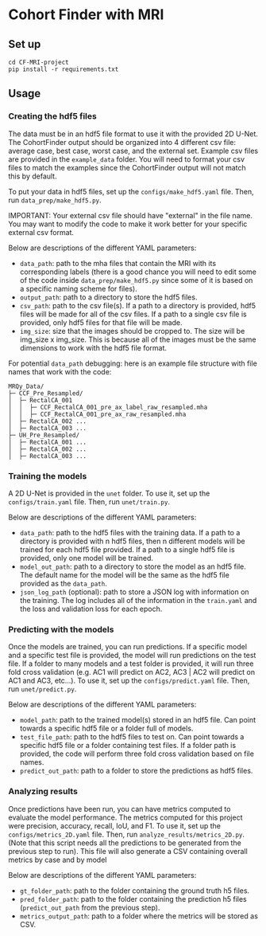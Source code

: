 # Cohort Finder with MRI

## Set up

```
cd CF-MRI-project
pip install -r requirements.txt
```

## Usage

### Creating the hdf5 files

The data must be in an hdf5 file format to use it with the provided 2D U-Net. The CohortFinder output should be organized into 4 different csv file: average case, best case, worst case, and the external set. Example csv files are provided in the `example_data` folder. You will need to format your csv files to match the examples since the CohortFinder output will not match this by default.

To put your data in hdf5 files, set up the `configs/make_hdf5.yaml` file. Then, run `data_prep/make_hdf5.py`.

IMPORTANT: Your external csv file should have "external" in the file name. You may want to modify the code to make it work better for your specific external csv format.

Below are descriptions of the different YAML parameters:

- `data_path`: path to the mha files that contain the MRI with its corresponding labels (there is a good chance you will need to edit some of the code inside `data_prep/make_hdf5.py` since some of it is based on a specific naming scheme for files).
- `output_path`: path to a directory to store the hdf5 files.
- `csv_path`: path to the csv file(s). If a path to a directory is provided, hdf5 files will be made for all of the csv files. If a path to a single csv file is provided, only hdf5 files for that file will be made.
- `img_size`: size that the images should be cropped to. The size will be img_size x img_size. This is because all of the images must be the same dimensions to work with the hdf5 file format.

For potential `data_path` debugging: here is an example file structure with file names that work with the code:

```
MRQy_Data/
├─ CCF_Pre_Resampled/
│  ├─ RectalCA_001
│  │  ├─ CCF_RectalCA_001_pre_ax_label_raw_resampled.mha  
│  │  ├─ CCF_RectalCA_001_pre_ax_raw_resampled.mha
│  ├─ RectalCA_002 ...
│  ├─ RectalCA_003 ...
├─ UH_Pre_Resampled/
│  ├─ RectalCA_001 ...
│  ├─ RectalCA_002 ...
│  ├─ RectalCA_003 ...
```

### Training the models

A 2D U-Net is provided in the `unet` folder. To use it, set up the `configs/train.yaml` file. Then, run `unet/train.py`. 

Below are descriptions of the different YAML parameters:

- `data_path`: path to the hdf5 files with the training data. If a path to a directory is provided with n hdf5 files, then n different models will be trained for each hdf5 file provided. If a path to a single hdf5 file is provided, only one model will be trained.
- `model_out_path`: path to a directory to store the model as an hdf5 file. The default name for the model will be the same as the hdf5 file provided as the `data_path`.
- `json_log_path` (optional): path to store a JSON log with information on the training. The log includes all of the information in the `train.yaml` and the loss and validation loss for each epoch.

### Predicting with the models

Once the models are trained, you can run predictions. If a specific model and a specific test file is provided, the model will run predictions on the test file. If a folder to many models and a test folder is provided, it will run three fold cross validation (e.g. AC1 will predict on AC2, AC3 | AC2 will predict on AC1 and AC3, etc...). To use it, set up the `configs/predict.yaml` file. Then, run `unet/predict.py`. 

Below are descriptions of the different YAML parameters:

- `model_path`: path to the trained model(s) stored in an hdf5 file. Can point towards a specific hdf5 file or a folder full of models.
- `test_file_path`: path to the hdf5 files to test on. Can point towards a specific hdf5 file or a folder containing test files. If a folder path is provided, the code will perform three fold cross validation based on file names.
- `predict_out_path`: path to a folder to store the predictions as hdf5 files.

### Analyzing results

Once predictions have been run, you can have metrics computed to evaluate the model performance. The metrics computed for this project were precision, accuracy, recall, IoU, and F1. To use it, set up the `configs/metrics_2D.yaml` file. Then, run `analyze_results/metrics_2D.py`. (Note that this script needs all the predictions to be generated from the previous step to run). This file will also generate a CSV containing overall metrics by case and by model

Below are descriptions of the different YAML parameters:
- `gt_folder_path`: path to the folder containing the ground truth h5 files.
- `pred_folder_path`: path to the folder containing the prediction h5 files (`predict_out_path` from the previous step).
- `metrics_output_path`: path to a folder where the metrics will be stored as CSV.